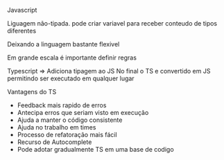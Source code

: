 Javascript

Liguagem não-tipada. pode criar variavel para receber conteudo de tipos diferentes

Deixando a linguagem bastante flexivel

Em grande escala é importante definir regras

Typescript => Adiciona tipagem ao JS
No final o TS e convertido em JS permitindo ser executado em qualquer lugar

Vantagens do TS
- Feedback mais rapido de erros
- Antecipa erros que seriam visto em execução
- Ajuda a manter o código consistente
- Ajuda no trabalho em times
- Processo de refatoração mais fácil
- Recurso de Autocomplete
- Pode adotar gradualmente TS em uma base de codigo